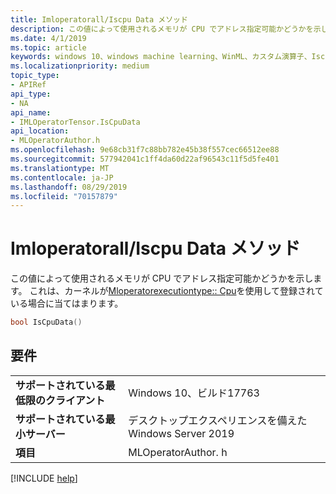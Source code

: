 ```yaml
---
title: Imloperatorall/Iscpu Data メソッド
description: この値によって使用されるメモリが CPU でアドレス指定可能かどうかを示します。
ms.date: 4/1/2019
ms.topic: article
keywords: windows 10、windows machine learning、WinML、カスタム演算子、Iscpu データ
ms.localizationpriority: medium
topic_type:
- APIRef
api_type:
- NA
api_name:
- IMLOperatorTensor.IsCpuData
api_location:
- MLOperatorAuthor.h
ms.openlocfilehash: 9e68cb31f7c88bb782e45b38f557cec66512ee88
ms.sourcegitcommit: 577942041c1ff4da60d22af96543c11f5d5fe401
ms.translationtype: MT
ms.contentlocale: ja-JP
ms.lasthandoff: 08/29/2019
ms.locfileid: "70157879"
---
```

# <a name="imloperatortensoriscpudata-method"></a>Imloperatorall/Iscpu Data メソッド

この値によって使用されるメモリが CPU でアドレス指定可能かどうかを示します。 これは、カーネルが[Mloperatorexecutiontype:: Cpu](MLOperatorExecutionType.md)を使用して登録されている場合に当てはまります。

```cpp
bool IsCpuData()
```

## <a name="requirements"></a>要件

| | |
|-|-|
| **サポートされている最低限のクライアント** | Windows 10、ビルド17763 |
| **サポートされている最小サーバー** | デスクトップエクスペリエンスを備えた Windows Server 2019 |
| **項目** | MLOperatorAuthor. h |

[!INCLUDE [help](../../includes/get-help.md)]
